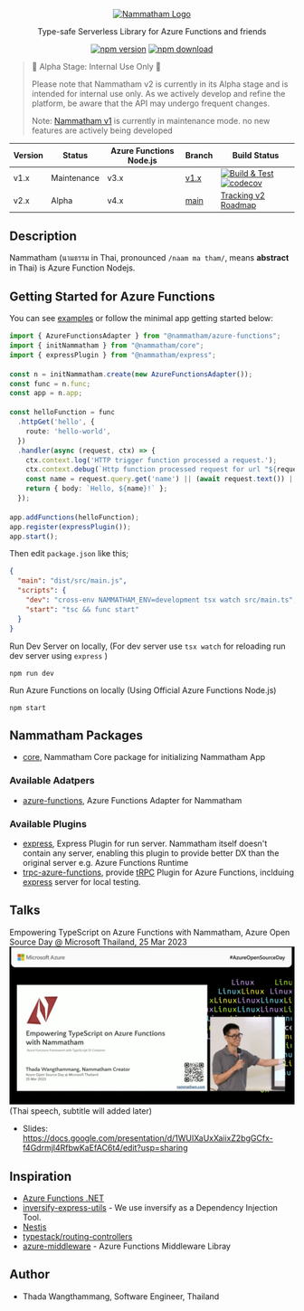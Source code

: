 <p align="center">
  <a href="http://thadaw.com/" target="blank"><img src="https://i.ibb.co/QmTh7x4/Nammatham-Logo-v2.png" width="120" alt="Nammatham Logo" /></a>
</p>

<p align="center">
Type-safe Serverless Library for Azure Functions and friends 
</p>

<p align="center"><a href="https://www.npmjs.com/package/@nammatham/core"><img src="https://img.shields.io/npm/v/@nammatham/core" alt="npm version"></a> <a href="https://www.npmjs.com/package/@nammatham/core"><img src="https://img.shields.io/npm/dt/@nammatham/core" alt="npm download"></a></p>


> 🚧 Alpha Stage: Internal Use Only 🚧
> 
> Please note that Nammatham v2 is currently in its Alpha stage and is intended for internal use only. As we actively develop and refine the platform, be aware that the API may undergo frequent changes.
> 
> Note: [Nammatham v1](https://www.npmjs.com/package/nammatham) is currently in maintenance mode. no new features are actively being developed

| Version | Status      | Azure Functions Node.js | Branch       | Build Status                                                                                                                                                                                                                                                                                                      |
| ------- | ----------- | ----------------------- | ------------ | ----------------------------------------------------------------------------------------------------------------------------------------------------------------------------------------------------------------------------------------------------------------------------------------------------------------- |
| v1.x    | Maintenance | v3.x                    | [v1.x][v1.x] | [![Build & Test](https://github.com/thaitype/nammatham/actions/workflows/test.yml/badge.svg)](https://github.com/thaitype/nammatham/actions/workflows/test.yml) [![codecov](https://codecov.io/gh/mildronize/nammatham/branch/main/graph/badge.svg?token=Y7ZMDKFPAN)](https://codecov.io/gh/mildronize/nammatham) |
| v2.x    | Alpha       | v4.x                    | [main][main] | [Tracking v2 Roadmap](https://github.com/thaitype/nammatham/issues?q=is%3Aissue+is%3Aopen+label%3Av2-blocker)                                                                                                                                                                                                        |

[v1.x]: https://github.com/thaitype/nammatham/tree/v1.x
[main]: https://github.com/thaitype/nammatham/tree/main


## Description
Nammatham (นามธรรม in Thai, pronounced `/naam ma tham/`, means **abstract** in Thai) is Azure Function Nodejs.

## Getting Started for Azure Functions

You can see [examples](examples) or follow the minimal app getting started below:

```typescript
import { AzureFunctionsAdapter } from "@nammatham/azure-functions";
import { initNammatham } from "@nammatham/core";
import { expressPlugin } from "@nammatham/express";

const n = initNammatham.create(new AzureFunctionsAdapter());
const func = n.func;
const app = n.app;

const helloFunction = func
  .httpGet('hello', {
    route: 'hello-world',
  })
  .handler(async (request, ctx) => {
    ctx.context.log('HTTP trigger function processed a request.');
    ctx.context.debug(`Http function processed request for url "${request.url}"`);
    const name = request.query.get('name') || (await request.text()) || 'world';
    return { body: `Hello, ${name}!` };
  });

app.addFunctions(helloFunction);
app.register(expressPlugin());
app.start();
```

Then edit `package.json` like this;

```json
{
  "main": "dist/src/main.js",
  "scripts": {
    "dev": "cross-env NAMMATHAM_ENV=development tsx watch src/main.ts",
    "start": "tsc && func start"
  }
}
```

Run Dev Server on locally, (For dev server use `tsx watch` for reloading run dev server using `express` )

```
npm run dev
```

Run Azure Functions on locally (Using Official Azure Functions Node.js)

```
npm start
```


## Nammatham Packages

- [core][@nammatham/core], Nammatham Core package for initializing Nammatham App

### Available Adatpers

- [azure-functions][@nammatham/azure-functions], Azure Functions Adapter for Nammatham

### Available Plugins

- [express][@nammatham/express], Express Plugin for run server. Nammatham itself doesn't contain any server, enabling this plugin to provide better DX than the original server e.g. Azure Functions Runtime
- [trpc-azure-functions][@nammatham/trpc-azure-functions], provide [tRPC](https://trpc.io/) Plugin for Azure Functions, inclduing [express][@nammatham/express] server for local testing.

[@nammatham/core]: packages/core
[@nammatham/azure-functions]: packages/azure-functions
[@nammatham/express]: packages/express
[@nammatham/trpc-azure-functions]: packages/trpc-azure-functions


## Talks 
Empowering TypeScript on Azure Functions with Nammatham, Azure Open Source Day @ Microsoft Thailand, 25 Mar 2023
[![](docs/imgs/azure-open-source-day-2023.png)](https://www.youtube.com/watch?v=n6B4-5Lt2h0) (Thai speech, subtitle will added later)
- Slides: https://docs.google.com/presentation/d/1WUIXaUxXaiixZ2bgGCfx-f4Gdrmjl4RfbwKaEfAC6t4/edit?usp=sharing


<!-- ## What's different with Azure Functions v4 (Official Library) -->

## Inspiration 
- [Azure Functions .NET](https://learn.microsoft.com/en-us/azure/azure-functions/create-first-function-cli-csharp?tabs=azure-cli%2Cin-process)
- [inversify-express-utils](https://github.com/inversify/inversify-express-utils) - We use inversify as a Dependency Injection Tool.
- [Nestjs](https://nestjs.com/)
- [typestack/routing-controllers](https://github.com/typestack/routing-controllers)
- [azure-middleware](https://github.com/emanuelcasco/azure-middleware) - Azure Functions Middleware Libray

## Author
- Thada Wangthammang, Software Engineer, Thailand